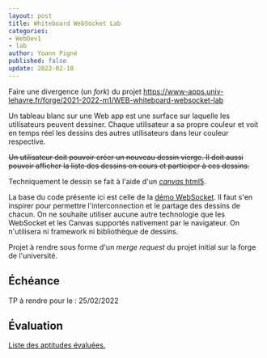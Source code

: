 ```yaml
---
layout: post
title: Whiteboard WebSocket Lab
categories:
- WebDev1
- lab
author: Yoann Pigné
published: false
update: 2022-02-10
---
```


Faire une divergence (un *fork*) du projet <https://www-apps.univ-lehavre.fr/forge/2021-2022-m1/WEB-whiteboard-websocket-lab>


Un tableau blanc sur une Web app est une surface sur laquelle les utilisateurs peuvent dessiner. Chaque utilisateur a sa propre couleur et voit en temps réel les dessins des autres utilisateurs dans leur couleur respective.

~~Un utilisateur doit pouvoir créer un nouveau dessin vierge. Il doit aussi pouvoir  afficher la liste des dessins en cours et participer à ces dessins.~~


Techniquement le dessin se fait à l'aide d'un  [*canvas* html5](https://developer.mozilla.org/fr/docs/Web/Guide/Graphics/Dessiner_avec_canvas).

La base du code présente ici est celle de la 
[démo WebSocket](https://www-apps.univ-lehavre.fr/forge/pigne/WEB-websocket-demo). Il faut s'en inspirer 
pour  permettre l'interconnection et le partage des dessins de chacun.
On ne souhaite utiliser aucune autre technologie que les WebSocket et les Canvas supportés nativement par le navigateur. On n'utilisera ni framework ni bibliothèque de dessins.
 
Projet à rendre sous forme d'un *merge request* du projet initial sur la forge de l'université.


## Échéance

TP à rendre pour le : 25/02/2022

## Évaluation

[Liste des aptitudes évaluées.](/teaching/WebDev1#websocket)

